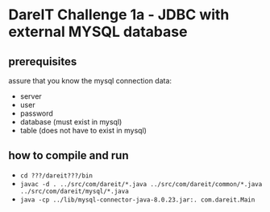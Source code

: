 # DareIT Challenge 1a - JDBC with external MYSQL database

## prerequisites
assure that you know the mysql connection data:
* server
* user
* password
* database (must exist in mysql)
* table (does not have to exist in mysql)

## how to compile and run
* `cd ???/dareit???/bin`
* `javac -d . ../src/com/dareit/*.java ../src/com/dareit/common/*.java ../src/com/dareit/mysql/*.java`
* `java -cp ../lib/mysql-connector-java-8.0.23.jar:. com.dareit.Main`
